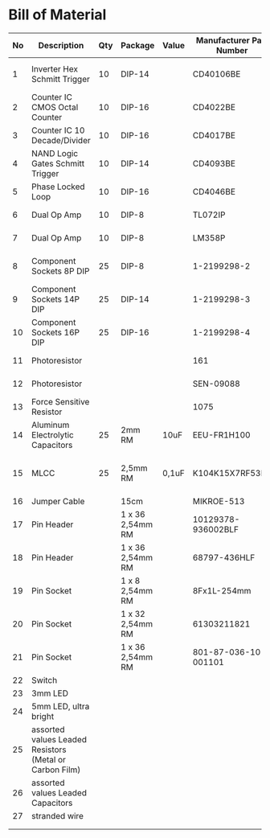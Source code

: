 # Bill of Material


No|Description|Qty|Package|Value|Manufacturer Part Number|Mouser-Nr.|Note
| --- | --- |--- | --- |--- | --- |--- | --- |
1|Inverter Hex Schmitt Trigger|10|DIP-14||CD40106BE|"[595-CD40106BE](https://www.mouser.de/ProductDetail/Texas-Instruments/CD40106BE?qs=YhsVCygOPE1CyKyInx%252Bh3Q%3D%3D&gclid=EAIaIQobChMIgtOchp_K6wIVBt-yCh0zXgXAEAAYASAAEgIDAPD_BwE/ ""CD40106BE"")"|CD40106
2|Counter IC CMOS Octal Counter|10|DIP-16||CD4022BE|"[595-CD4022BE](https://www.mouser.de/ProductDetail/Texas-Instruments/CD4022BE?qs=LU5rZWrBGo2Wnh%252BM60ZqEA%3D%3D/ ""CD4022"")"|CD4022
3|Counter IC 10 Decade/Divider|10|DIP-16||CD4017BE|"[595-CD4017BE](https://www.mouser.de/ProductDetail/Texas-Instruments/CD4017BE?qs=IF4wzcbwb3rdXSZhHlgcJw%3D%3D/ ""CD4017"")"|CD4017
4|NAND Logic Gates Schmitt Trigger|10|DIP-14||CD4093BE|"[595-CD4093BE](https://www.mouser.de/ProductDetail/Texas-Instruments/CD4093BE?qs=X1HXWTtiZ0QxcrKuDdZ5rg%3D%3D/ ""CD4093"")"|CD4093
5|Phase Locked Loop|10|DIP-16||CD4046BE|"[595-CD4046BE](https://www.mouser.de/ProductDetail/Texas-Instruments/CD4046BE?qs=fvkeCqCHl3AX2sxIYB2bdg%3D%3D/ ""CD4046"")"|CD4046
6|Dual Op Amp|10|DIP-8||TL072IP|"[595-TL072IP](https://www.mouser.de/ProductDetail/Texas-Instruments/TL072IP?qs=5BZzbFV4k2v7IBrcArRPQw%3D%3D/ ""TL072"")"|TL072
7|Dual Op Amp|10|DIP-8||LM358P|"[595-LM358P](https://www.mouser.de/ProductDetail/Texas-Instruments/LM358P?qs=X1HXWTtiZ0QtOTT8%252BVnsyw%3D%3D/ ""LM358"")"|LM358
8|Component Sockets 8P DIP|25|DIP-8||1-2199298-2|"[571-1-2199298-2](https://www.mouser.de/ProductDetail/TE-Connectivity/1-2199298-2?qs=%2Fha2pyFadugJp%2F0oQpeWgcdKbmhfM%252BG5f2aD9jt0RGQdskDEwvmLNQ%3D%3D/ ""Component Sockets 8P DIP"")"|
9|Component Sockets 14P DIP|25|DIP-14||1-2199298-3|"[571-1-2199298-3](https://www.mouser.de/ProductDetail/TE-Connectivity/1-2199298-3?qs=%2Fha2pyFadugJp%2F0oQpeWgR9Lzm5j4WzFAMc1jcrVNfu7vZxg2U3Y3Q%3D%3D/ ""Component Sockets 14P DIP"")"|
10|Component Sockets 16P DIP|25|DIP-16||1-2199298-4|"[571-1-2199298-4](https://www.mouser.de/ProductDetail/TE-Connectivity/1-2199298-4?qs=%2Fha2pyFadugJp%2F0oQpeWgVBpv3LzMBBwVqoB59rQ35Apde3oZfgpGA%3D%3D/ ""Component Sockets 16P DIP"")"|
11|Photoresistor||||161|"[485-161](https://www.mouser.de/ProductDetail/Adafruit/161?qs=GURawfaeGuDpQ5XPTNqKUw%3D%3D/ ""Photoresistor"")"|
12|Photoresistor||||SEN-09088|"[474-SEN-09088](https://www.mouser.de/ProductDetail/SparkFun/SEN-09088?qs=WyAARYrbSnbNBfpKra%2FIvQ%3D%3D/ ""Photoresistor"")"|
13|Force Sensitive Resistor||||1075|"[485-1075](https://www.mouser.de/ProductDetail/Adafruit/1075?qs=GURawfaeGuDaOmXus2Zwlg%3D%3D/ ""Force Sensitive Resistor"")"|
14|Aluminum Electrolytic Capacitors|25|2mm RM|10uF|EEU-FR1H100|"[667-EEU-FR1H100](https://www.mouser.de/ProductDetail/Panasonic/EEU-FR1H100?qs=tfZGHB2PWd1NAbdNSgjToQ%3D%3D/ ""Aluminum Electrolytic Capacitors"")"|
15|MLCC|25|2,5mm RM|0,1uF|K104K15X7RF53K2|"[594-K104K15X7RF53K2](https://www.mouser.de/ProductDetail/Vishay-BC-Components/K104K15X7RF53K2?qs=%2Fha2pyFadujQ%252Bv0xHOEo91Fp6rFGP5krxuyVhQ%252B1w%252BsnJ7knhvdeQDps3CPFUP6U/ ""Keramik-Vielschichtkondensator MLCC"")"|
16|Jumper Cable||15cm||MIKROE-513|"[932-MIKROE-513](https://www.mouser.de/ProductDetail/932-MIKROE-513/ ""Jumper Cable"")"|
17|Pin Header||1 x 36 2,54mm RM||10129378-936002BLF|"[649-1012937893602BLF](https://www.mouser.de/ProductDetail/649-1012937893602BLF/ ""Sockel & Kabelgehäuse ECONOSTIK HEADER SR VT TH 1X36"")"|
18|Pin Header||1 x 36 2,54mm RM||68797-436HLF|"[649-68797-436HLF](https://www.mouser.de/ProductDetail/649-68797-436HLF/ ""Sockel & Kabelgehäuse BREAKAWAY HEADER 36"")"|
19|Pin Socket||1 x 8 2,54mm RM||8Fx1L-254mm|"[992-8FX1L-254MM](https://www.mouser.de/ProductDetail/992-8FX1L-254MM/ ""8-pin wire wrap fem header"")"|
20|Pin Socket||1 x 32 2,54mm RM||61303211821|"[710-61303211821](https://www.mouser.de/ProductDetail/710-61303211821/ ""2.54mm 32Pin Socket Header"")"|
21|Pin Socket||1 x 36 2,54mm RM||801-87-036-10-001101|"[437-8018703610001101](https://www.mouser.de/ProductDetail/437-8018703610001101/ ""Sockel & Kabelgehäuse"")"|
22|Switch||||||
23|3mm LED||||||
24|5mm LED, ultra bright||||||
25|assorted values Leaded Resistors (Metal or Carbon Film)||||||
26|assorted values Leaded Capacitors||||||
27|stranded wire||||||
|||||||
|||||||
